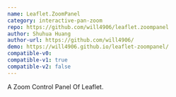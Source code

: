 ```yaml
---
name: Leaflet.ZoomPanel
category: interactive-pan-zoom
repo: https://github.com/will4906/leaflet.zoompanel
author: Shuhua Huang
author-url: https://github.com/will4906/
demo: https://will4906.github.io/leaflet-zoompanel/
compatible-v0:
compatible-v1: true
compatible-v2: false
---
```


A Zoom Control Panel Of Leaflet.
